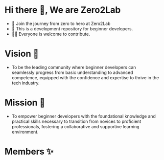 # Hi there 👋, We are Zero2Lab
- 👾 Join the journey from zero to hero at Zero2Lab
- 🌱 This is a development repository for beginner developers.
- 🧑‍💻 Everyone is welcome to contribute.

# Vision 👀
- To be the leading community where beginner developers can seamlessly progress from basic understanding to advanced competence, equipped with the confidence and expertise to thrive in the tech industry.

# Mission 🎯
- To empower beginner developers with the foundational knowledge and practical skills necessary to transition from novices to proficient professionals, fostering a collaborative and supportive learning environment.

<!--

**Here are some ideas to get you started:**

🙋‍♀️ A short introduction - what is your organization all about?
🌈 Contribution guidelines - how can the community get involved?
👩‍💻 Useful resources - where can the community find your docs? Is there anything else the community should know?
🍿 Fun facts - what does your team eat for breakfast?
🧙 Remember, you can do mighty things with the power of [Markdown](https://docs.github.com/github/writing-on-github/getting-started-with-writing-and-formatting-on-github/basic-writing-and-formatting-syntax)
-->

# Members ✨
